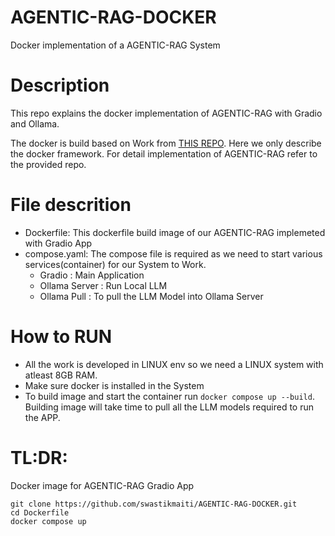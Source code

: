 # AGENTIC-RAG-DOCKER
Docker implementation of a AGENTIC-RAG System

# Description

This repo explains the docker implementation of AGENTIC-RAG with Gradio and Ollama.

The docker is build based on Work from [THIS REPO](https://github.com/swastikmaiti/AGENTIC-RAG.git). Here we only describe the docker framework. For detail
implementation of AGENTIC-RAG refer to the provided repo.

# File descrition
- Dockerfile: This dockerfile build image of our AGENTIC-RAG implemeted with Gradio App
- compose.yaml: The compose file is required as we need to start various services(container) for our System to Work.
    - Gradio : Main Application
    - Ollama Server : Run Local LLM
    - Ollama Pull : To pull the LLM Model into Ollama Server
# How to RUN
- All the work is developed in LINUX env so we need a LINUX system with atleast 8GB RAM.
- Make sure docker is installed in the System
- To build image and start the container run `docker compose up --build`. Building image will take time to pull all the LLM models required to run the APP.

# TL:DR:

Docker image for AGENTIC-RAG Gradio App
```
git clone https://github.com/swastikmaiti/AGENTIC-RAG-DOCKER.git
cd Dockerfile
docker compose up
```

